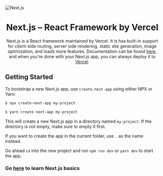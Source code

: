 
<img align="center" src="https://og-image.vercel.app/The%20**React%20Framework**%20for%20Production.png?theme=light&md=1&fontSize=75px&images=https%3A%2F%2Fassets.vercel.com%2Fimage%2Fupload%2Ffront%2Fassets%2Fdesign%2Fnextjs-black-logo.svg&heights=350" alt="Next.js" />

<h1 align="center">Next.js – React Framework by Vercel</h1>

<p align="center">
  Next.js is a React framework maintained by Vercel. 
  It is has built-in support for client-side routing, server side rendering, static site generation, image optimization, and loads more features.
  Documentation can be found <a href="https://nextjs.org/docs/getting-started">here</a>, and when you're done with your Next.js app, you can always deploy it to <a href="http://vercel.com/">Vercel</a>.
</p>

## Getting Started

To bootstrap a new Next.js app, use `create-next-app` using either NPX or Yarn:

```bash
$ npx create-next-app my-project
```

```bash
$ yarn create next-app my-project
```

This will create a new Next.js app in a directory named `my-project`. 
If the directory is not empty, make sure to empty it first.

If you want to create the app in the current folder, use `.` as the name instead.

Go ahead `cd` into the new project and run `npm run dev` or `yarn dev` to start the app.

### Go [here](https://nextjs.org/learn/basics/create-nextjs-app) to learn Next.js basics
